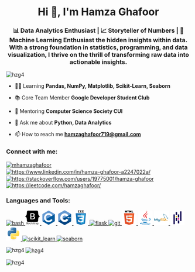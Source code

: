 <h1 align="center">Hi 👋, I'm Hamza Ghafoor</h1>
<h3 align="center">📊 Data Analytics Enthusiast | 📈 Storyteller of Numbers | 🤖 Machine Learning Enthusiast the hidden insights within data. With a strong foundation in statistics, programming, and data visualization, I thrive on the thrill of transforming raw data into actionable insights.</h3>

<p align="left"> <img src="https://komarev.com/ghpvc/?username=hzg4&label=Profile%20views&color=0e75b6&style=flat" alt="hzg4" /> </p>

- 👨‍🎓 Learning **Pandas, NumPy, Matplotlib, Scikit-Learn, Seaborn**

- 📚 Core Team Member **Google Developer Student Club**

- 🤝 Mentoring **Computer Science Society CUI**

- 💬 Ask me about **Python, Data Analytics**

- 📫 How to reach me **hamzaghafoor719@gmail.com**

<h3 align="left">Connect with me:</h3>
<p align="left">
<a href="https://twitter.com/mhamzaghafoor" target="blank"><img align="center" src="https://raw.githubusercontent.com/rahuldkjain/github-profile-readme-generator/master/src/images/icons/Social/twitter.svg" alt="mhamzaghafoor" height="30" width="40" /></a>
<a href="https://linkedin.com/in/https://www.linkedin.com/in/hamza-ghafoor-a2247022a/" target="blank"><img align="center" src="https://raw.githubusercontent.com/rahuldkjain/github-profile-readme-generator/master/src/images/icons/Social/linked-in-alt.svg" alt="https://www.linkedin.com/in/hamza-ghafoor-a2247022a/" height="30" width="40" /></a>
<a href="https://stackoverflow.com/users/https://stackoverflow.com/users/19775001/hamza-ghafoor" target="blank"><img align="center" src="https://raw.githubusercontent.com/rahuldkjain/github-profile-readme-generator/master/src/images/icons/Social/stack-overflow.svg" alt="https://stackoverflow.com/users/19775001/hamza-ghafoor" height="30" width="40" /></a>
<a href="https://www.leetcode.com/https://leetcode.com/hamzaghafoor/" target="blank"><img align="center" src="https://raw.githubusercontent.com/rahuldkjain/github-profile-readme-generator/master/src/images/icons/Social/leet-code.svg" alt="https://leetcode.com/hamzaghafoor/" height="30" width="40" /></a>
</p>

<h3 align="left">Languages and Tools:</h3>
<p align="left"> <a href="https://www.gnu.org/software/bash/" target="_blank" rel="noreferrer"> <img src="https://www.vectorlogo.zone/logos/gnu_bash/gnu_bash-icon.svg" alt="bash" width="40" height="40"/> </a> <a href="https://getbootstrap.com" target="_blank" rel="noreferrer"> <img src="https://raw.githubusercontent.com/devicons/devicon/master/icons/bootstrap/bootstrap-plain-wordmark.svg" alt="bootstrap" width="40" height="40"/> </a> <a href="https://www.cprogramming.com/" target="_blank" rel="noreferrer"> <img src="https://raw.githubusercontent.com/devicons/devicon/master/icons/c/c-original.svg" alt="c" width="40" height="40"/> </a> <a href="https://www.w3schools.com/cpp/" target="_blank" rel="noreferrer"> <img src="https://raw.githubusercontent.com/devicons/devicon/master/icons/cplusplus/cplusplus-original.svg" alt="cplusplus" width="40" height="40"/> </a> <a href="https://www.w3schools.com/css/" target="_blank" rel="noreferrer"> <img src="https://raw.githubusercontent.com/devicons/devicon/master/icons/css3/css3-original-wordmark.svg" alt="css3" width="40" height="40"/> </a> <a href="https://flask.palletsprojects.com/" target="_blank" rel="noreferrer"> <img src="https://www.vectorlogo.zone/logos/pocoo_flask/pocoo_flask-icon.svg" alt="flask" width="40" height="40"/> </a> <a href="https://git-scm.com/" target="_blank" rel="noreferrer"> <img src="https://www.vectorlogo.zone/logos/git-scm/git-scm-icon.svg" alt="git" width="40" height="40"/> </a> <a href="https://www.w3.org/html/" target="_blank" rel="noreferrer"> <img src="https://raw.githubusercontent.com/devicons/devicon/master/icons/html5/html5-original-wordmark.svg" alt="html5" width="40" height="40"/> </a> <a href="https://www.java.com" target="_blank" rel="noreferrer"> <img src="https://raw.githubusercontent.com/devicons/devicon/master/icons/java/java-original.svg" alt="java" width="40" height="40"/> </a> <a href="https://www.mysql.com/" target="_blank" rel="noreferrer"> <img src="https://raw.githubusercontent.com/devicons/devicon/master/icons/mysql/mysql-original-wordmark.svg" alt="mysql" width="40" height="40"/> </a> <a href="https://pandas.pydata.org/" target="_blank" rel="noreferrer"> <img src="https://raw.githubusercontent.com/devicons/devicon/2ae2a900d2f041da66e950e4d48052658d850630/icons/pandas/pandas-original.svg" alt="pandas" width="40" height="40"/> </a> <a href="https://www.python.org" target="_blank" rel="noreferrer"> <img src="https://raw.githubusercontent.com/devicons/devicon/master/icons/python/python-original.svg" alt="python" width="40" height="40"/> </a> <a href="https://scikit-learn.org/" target="_blank" rel="noreferrer"> <img src="https://upload.wikimedia.org/wikipedia/commons/0/05/Scikit_learn_logo_small.svg" alt="scikit_learn" width="40" height="40"/> </a> <a href="https://seaborn.pydata.org/" target="_blank" rel="noreferrer"> <img src="https://seaborn.pydata.org/_images/logo-mark-lightbg.svg" alt="seaborn" width="40" height="40"/> </a> </p>

<p><img align="left" src="https://github-readme-stats.vercel.app/api/top-langs?username=hzg4&show_icons=true&locale=en&layout=compact" alt="hzg4" /></p>

<p>&nbsp;<img align="center" src="https://github-readme-stats.vercel.app/api?username=hzg4&show_icons=true&locale=en" alt="hzg4" /></p>

<p><img align="center" src="https://github-readme-streak-stats.herokuapp.com/?user=hzg4&" alt="hzg4" /></p>
